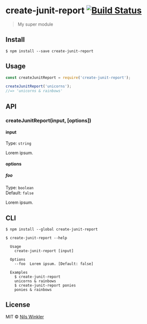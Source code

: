 # create-junit-report [![Build Status](https://travis-ci.org/nwinkler/create-junit-report.svg?branch=master)](https://travis-ci.org/nwinkler/create-junit-report)

> My super module


## Install

```
$ npm install --save create-junit-report
```


## Usage

```js
const createJunitReport = require('create-junit-report');

createJunitReport('unicorns');
//=> 'unicorns & rainbows'
```


## API

### createJunitReport(input, [options])

#### input

Type: `string`

Lorem ipsum.

#### options

##### foo

Type: `boolean`  
Default: `false`

Lorem ipsum.


## CLI

```
$ npm install --global create-junit-report
```

```
$ create-junit-report --help

  Usage
    create-junit-report [input]

  Options
    --foo  Lorem ipsum. [Default: false]

  Examples
    $ create-junit-report
    unicorns & rainbows
    $ create-junit-report ponies
    ponies & rainbows
```


## License

MIT © [Nils Winkler](https://services.sungard.com/git/users/nils.winkler)
